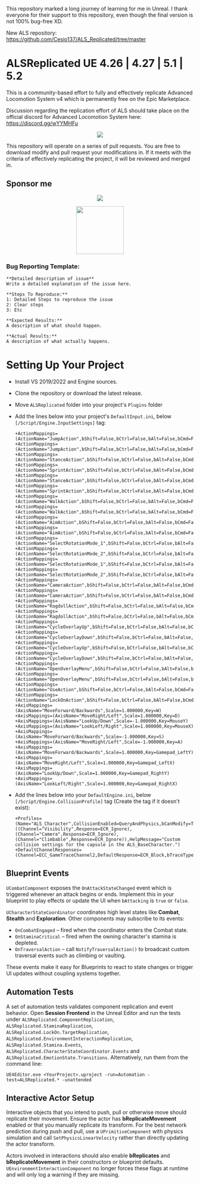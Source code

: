 This repository marked a long journey of learning for me in Unreal. I thank everyone for their support to this repository, even though the final version is not 100% bug-free XD.

New ALS repository: https://github.com/Cesio137/ALS_Replicated/tree/master

# ALSReplicated UE 4.26 | 4.27 | 5.1 | 5.2

This is a community-based effort to fully and effectively replicate Advanced Locomotion System v4 which is permanently free on the Epic Marketplace. 

Discussion regarding the replication effort of ALS should take place on the official discord for Advanced Locomotion System here: https://discord.gg/wYYMHFu

<p align="center">
  <a href="https://discord.gg/wYYMHFu"><img src="https://i.imgur.com/LP9bZQj.png"></a>
</p>

This repository will operate on a series of pull requests. You are free to download modify and pull request your modifications in. If it meets with the criteria of effectively replicating the project, it will be reviewed and merged in.

## Sponsor me

<p align="center">
  <a href="https://www.paypal.com/donate?hosted_button_id=L48BPZ4VVCN6Q"><img src="https://www.paypalobjects.com/en_US/i/btn/btn_donateCC_LG.gif"></a>
</p>
<p align="center">
  <a href="https://nubank.com.br/pagar/1bcou4/5D6eezlHdm"><img src="https://logodownload.org/wp-content/uploads/2020/02/pix-bc-logo.png" width="128"></a>
</p>

### Bug Reporting Template:

```
**Detailed description of issue**
Write a detailed explanation of the issue here.

**Steps To Reproduce:**
1: Detailed Steps to reproduce the issue 
2: Clear steps
3: Etc

**Expected Results:**
A description of what should happen.

**Actual Results:**
A description of what actually happens.
```

# Setting Up Your Project

- Install VS 2019/2022 and Engine sources.

- Clone the repository or download the latest release.

- Move `ALSReplicated` folder into your project's `Plugins` folder

- Add the lines below into your project's `DefaultInput.ini`, below `[/Script/Engine.InputSettings]` tag:
  
  ```
  +ActionMappings=(ActionName="JumpAction",bShift=False,bCtrl=False,bAlt=False,bCmd=False,Key=SpaceBar)
  +ActionMappings=(ActionName="JumpAction",bShift=False,bCtrl=False,bAlt=False,bCmd=False,Key=Gamepad_FaceButton_Bottom)
  +ActionMappings=(ActionName="StanceAction",bShift=False,bCtrl=False,bAlt=False,bCmd=False,Key=LeftAlt)
  +ActionMappings=(ActionName="SprintAction",bShift=False,bCtrl=False,bAlt=False,bCmd=False,Key=LeftShift)
  +ActionMappings=(ActionName="StanceAction",bShift=False,bCtrl=False,bAlt=False,bCmd=False,Key=Gamepad_FaceButton_Right)
  +ActionMappings=(ActionName="SprintAction",bShift=False,bCtrl=False,bAlt=False,bCmd=False,Key=Gamepad_LeftThumbstick)
  +ActionMappings=(ActionName="WalkAction",bShift=False,bCtrl=False,bAlt=False,bCmd=False,Key=LeftControl)
  +ActionMappings=(ActionName="WalkAction",bShift=False,bCtrl=False,bAlt=False,bCmd=False,Key=Gamepad_RightShoulder)
  +ActionMappings=(ActionName="AimAction",bShift=False,bCtrl=False,bAlt=False,bCmd=False,Key=RightMouseButton)
  +ActionMappings=(ActionName="AimAction",bShift=False,bCtrl=False,bAlt=False,bCmd=False,Key=Gamepad_LeftTrigger)
  +ActionMappings=(ActionName="SelectRotationMode_1",bShift=False,bCtrl=False,bAlt=False,bCmd=False,Key=One)
  +ActionMappings=(ActionName="SelectRotationMode_2",bShift=False,bCtrl=False,bAlt=False,bCmd=False,Key=Two)
  +ActionMappings=(ActionName="SelectRotationMode_1",bShift=False,bCtrl=False,bAlt=False,bCmd=False,Key=Gamepad_DPad_Left)
  +ActionMappings=(ActionName="SelectRotationMode_2",bShift=False,bCtrl=False,bAlt=False,bCmd=False,Key=Gamepad_DPad_Right)
  +ActionMappings=(ActionName="CameraAction",bShift=False,bCtrl=False,bAlt=False,bCmd=False,Key=C)
  +ActionMappings=(ActionName="CameraAction",bShift=False,bCtrl=False,bAlt=False,bCmd=False,Key=Gamepad_RightThumbstick)
  +ActionMappings=(ActionName="RagdollAction",bShift=False,bCtrl=False,bAlt=False,bCmd=False,Key=X)
  +ActionMappings=(ActionName="RagdollAction",bShift=False,bCtrl=False,bAlt=False,bCmd=False,Key=Gamepad_Special_Left)
  +ActionMappings=(ActionName="CycleOverlayUp",bShift=False,bCtrl=False,bAlt=False,bCmd=False,Key=MouseScrollUp)
  +ActionMappings=(ActionName="CycleOverlayDown",bShift=False,bCtrl=False,bAlt=False,bCmd=False,Key=MouseScrollDown)
  +ActionMappings=(ActionName="CycleOverlayUp",bShift=False,bCtrl=False,bAlt=False,bCmd=False,Key=Gamepad_DPad_Up)
  +ActionMappings=(ActionName="CycleOverlayDown",bShift=False,bCtrl=False,bAlt=False,bCmd=False,Key=Gamepad_DPad_Down)
  +ActionMappings=(ActionName="OpenOverlayMenu",bShift=False,bCtrl=False,bAlt=False,bCmd=False,Key=Q)
  +ActionMappings=(ActionName="OpenOverlayMenu",bShift=False,bCtrl=False,bAlt=False,bCmd=False,Key=Gamepad_LeftShoulder)
  +ActionMappings=(ActionName="UseAction",bShift=False,bCtrl=False,bAlt=False,bCmd=False,Key=E)
  +ActionMappings=(ActionName="LockOnAction",bShift=False,bCtrl=False,bAlt=False,bCmd=False,Key=MiddleMouseButton)
  +AxisMappings=(AxisName="MoveForward/Backwards",Scale=1.000000,Key=W)
  +AxisMappings=(AxisName="MoveRight/Left",Scale=1.000000,Key=D)
  +AxisMappings=(AxisName="LookUp/Down",Scale=-1.000000,Key=MouseY)
  +AxisMappings=(AxisName="LookLeft/Right",Scale=1.000000,Key=MouseX)
  +AxisMappings=(AxisName="MoveForward/Backwards",Scale=-1.000000,Key=S)
  +AxisMappings=(AxisName="MoveRight/Left",Scale=-1.000000,Key=A)
  +AxisMappings=(AxisName="MoveForward/Backwards",Scale=1.000000,Key=Gamepad_LeftY)
  +AxisMappings=(AxisName="MoveRight/Left",Scale=1.000000,Key=Gamepad_LeftX)
  +AxisMappings=(AxisName="LookUp/Down",Scale=1.000000,Key=Gamepad_RightY)
  +AxisMappings=(AxisName="LookLeft/Right",Scale=1.000000,Key=Gamepad_RightX)
  ```

- Add the lines below into your `DefaultEngine.ini`, below `[/Script/Engine.CollisionProfile]` tag (Create the tag if it doesn't exist):
  
  ```
  +Profiles=(Name="ALS_Character",CollisionEnabled=QueryAndPhysics,bCanModify=True,ObjectTypeName="Pawn",CustomResponses=((Channel="Visibility",Response=ECR_Ignore),(Channel="Camera",Response=ECR_Ignore),(Channel="Climbable",Response=ECR_Ignore)),HelpMessage="Custom collision settings for the capsule in the ALS_BaseCharacter.")
  +DefaultChannelResponses=(Channel=ECC_GameTraceChannel2,DefaultResponse=ECR_Block,bTraceType=True,bStaticObject=False,Name="Climbable")
  ```

## Blueprint Events

`UCombatComponent` exposes the `OnAttackStateChanged` event which is triggered whenever an attack begins or ends. Implement this in your blueprint to play effects or update the UI when `bAttacking` is `true` or `false`.

`UCharacterStateCoordinator` coordinates high level states like **Combat**, **Stealth** and **Exploration**. Other components may subscribe to its events:

* `OnCombatEngaged` &ndash; fired when the coordinator enters the Combat state.
* `OnStaminaCritical` &ndash; fired when the owning character's stamina is depleted.
* `OnTraversalAction` &ndash; call `NotifyTraversalAction()` to broadcast custom traversal events such as climbing or vaulting.

These events make it easy for Blueprints to react to state changes or trigger UI updates without coupling systems together.


## Automation Tests

A set of automation tests validates component replication and event behavior. Open **Session Frontend** in the Unreal Editor and run the tests under `ALSReplicated.ComponentReplication`, `ALSReplicated.StaminaReplication`, `ALSReplicated.LockOn.TargetReplication`, `ALSReplicated.EnvironmentInteractionReplication`, `ALSReplicated.Stamina.Events`, `ALSReplicated.CharacterStateCoordinator.Events` and `ALSReplicated.EmotionState.Transitions`. Alternatively, run them from the command line:

```
UE4Editor.exe <YourProject>.uproject -run=Automation -test=ALSReplicated.* -unattended
```

## Interactive Actor Setup

Interactive objects that you intend to push, pull or otherwise move should replicate their movement. Ensure the actor has **bReplicateMovement** enabled or that you manually replicate its transform. For the best network prediction during push and pull, use a `UPrimitiveComponent` with physics simulation and call `SetPhysicsLinearVelocity` rather than directly updating the actor transform.

Actors involved in interactions should also enable **bReplicates** and **bReplicateMovement** in their constructors or blueprint defaults. `UEnvironmentInteractionComponent` no longer forces these flags at runtime and will only log a warning if they are missing.

